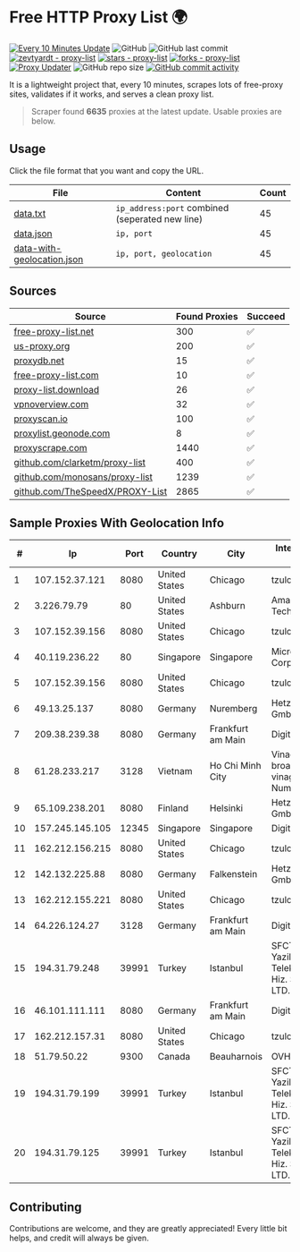 
# Free HTTP Proxy List 🌍

[![Every 10 Minutes Update](https://github.com/mertguvencli/http-proxy-list/actions/workflows/main.yml/badge.svg?branch=main)](https://github.com/mertguvencli/http-proxy-list/actions/workflows/main.yml)
![GitHub](https://img.shields.io/github/license/mertguvencli/http-proxy-list)
![GitHub last commit](https://img.shields.io/github/last-commit/mertguvencli/http-proxy-list)
[![zevtyardt - proxy-list](https://img.shields.io/static/v1?label=zevtyardt&message=proxy-list&color=blue&logo=github)](https://github.com/zevtyardt/proxy-list "Go to GitHub repo")
[![stars - proxy-list](https://img.shields.io/github/stars/zevtyardt/proxy-list?style=social)](https://github.com/zevtyardt/proxy-list)
[![forks - proxy-list](https://img.shields.io/github/forks/zevtyardt/proxy-list?style=social)](https://github.com/zevtyardt/proxy-list)
[![Proxy Updater](https://github.com/zevtyardt/proxy-list/workflows/Proxy%20Updater/badge.svg)](https://github.com/zevtyardt/proxy-list/actions?query=workflow:"Proxy+Updater")
![GitHub repo size](https://img.shields.io/github/repo-size/zevtyardt/proxy-list)
[![GitHub commit activity](https://img.shields.io/github/commit-activity/m/zevtyardt/proxy-list?logo=commits)](https://github.com/zevtyardt/proxy-list/commits/main)

It is a lightweight project that, every 10 minutes, scrapes lots of free-proxy sites, validates if it works, and serves a clean proxy list.

> Scraper found **6635** proxies at the latest update. Usable proxies are below.

## Usage

Click the file format that you want and copy the URL.

|File|Content|Count|
|----|-------|-----|
|[data.txt](https://raw.githubusercontent.com/mertguvencli/http-proxy-list/main/proxy-list/data.txt)|`ip_address:port` combined (seperated new line)|45|
|[data.json](https://raw.githubusercontent.com/mertguvencli/http-proxy-list/main/proxy-list/data.json)|`ip, port`|45|
|[data-with-geolocation.json](https://raw.githubusercontent.com/mertguvencli/http-proxy-list/main/proxy-list/data-with-geolocation.json)|`ip, port, geolocation`|45|

## Sources

|Source|Found Proxies|Succeed|
|------|-------------|-------|
|[free-proxy-list.net](https://free-proxy-list.net)|300|✅|
|[us-proxy.org](https://www.us-proxy.org)|200|✅|
|[proxydb.net](http://proxydb.net)|15|✅|
|[free-proxy-list.com](https://free-proxy-list.com/?page=&port=&type%5B%5D=http&type%5B%5D=https&up_time=0&search=Search)|10|✅|
|[proxy-list.download](https://www.proxy-list.download/HTTP)|26|✅|
|[vpnoverview.com](https://vpnoverview.com/privacy/anonymous-browsing/free-proxy-servers)|32|✅|
|[proxyscan.io](https://www.proxyscan.io)|100|✅|
|[proxylist.geonode.com](https://proxylist.geonode.com/api/proxy-list?limit=300&page=1&sort_by=lastChecked&sort_type=desc&protocols=http,https)|8|✅|
|[proxyscrape.com](https://api.proxyscrape.com/v2/?request=displayproxies&protocol=http&timeout=10000&country=all&ssl=all&anonymity=all)|1440|✅|
|[github.com/clarketm/proxy-list](https://raw.githubusercontent.com/clarketm/proxy-list/master/proxy-list-raw.txt)|400|✅|
|[github.com/monosans/proxy-list](https://raw.githubusercontent.com/monosans/proxy-list/main/proxies/http.txt)|1239|✅|
|[github.com/TheSpeedX/PROXY-List](https://raw.githubusercontent.com/TheSpeedX/PROXY-List/master/http.txt)|2865|✅|


## Sample Proxies With Geolocation Info

|#|Ip|Port|Country|City|Internet Service Provider|
|-|--|----|-------|----|-------------------------|
|1|107.152.37.121|8080|United States|Chicago|tzulo, inc.|
|2|3.226.79.79|80|United States|Ashburn|Amazon Technologies Inc.|
|3|107.152.39.156|8080|United States|Chicago|tzulo, inc.|
|4|40.119.236.22|80|Singapore|Singapore|Microsoft Corporation|
|5|107.152.39.156|8080|United States|Chicago|tzulo, inc.|
|6|49.13.25.137|8080|Germany|Nuremberg|Hetzner Online GmbH|
|7|209.38.239.38|8080|Germany|Frankfurt am Main|DigitalOcean, LLC|
|8|61.28.233.217|3128|Vietnam|Ho Chi Minh City|Vinadata broadcast via vinagame AS Number|
|9|65.109.238.201|8080|Finland|Helsinki|Hetzner Online GmbH|
|10|157.245.145.105|12345|Singapore|Singapore|DigitalOcean, LLC|
|11|162.212.156.215|8080|United States|Chicago|tzulo, inc.|
|12|142.132.225.88|8080|Germany|Falkenstein|Hetzner Online GmbH|
|13|162.212.155.221|8080|United States|Chicago|tzulo, inc.|
|14|64.226.124.27|3128|Germany|Frankfurt am Main|DigitalOcean, LLC|
|15|194.31.79.248|39991|Turkey|Istanbul|SFCTEK Bilisim Yazilim ve Telekomunikasyon Hiz. San. ve Tic. LTD. STI.|
|16|46.101.111.111|8080|Germany|Frankfurt am Main|DigitalOcean, LLC|
|17|162.212.157.31|8080|United States|Chicago|tzulo, inc.|
|18|51.79.50.22|9300|Canada|Beauharnois|OVH SAS|
|19|194.31.79.199|39991|Turkey|Istanbul|SFCTEK Bilisim Yazilim ve Telekomunikasyon Hiz. San. ve Tic. LTD. STI.|
|20|194.31.79.125|39991|Turkey|Istanbul|SFCTEK Bilisim Yazilim ve Telekomunikasyon Hiz. San. ve Tic. LTD. STI.|



## Contributing

Contributions are welcome, and they are greatly appreciated! Every
little bit helps, and credit will always be given.

